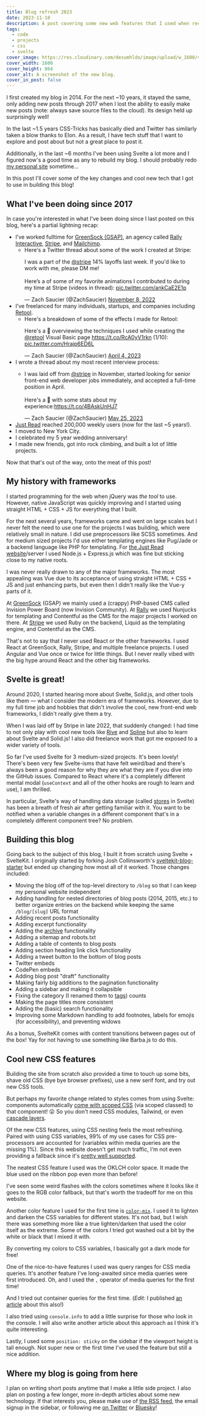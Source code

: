 ```yaml
---
title: Blog refresh 2023
date: 2023-11-18
description: A post covering some new web features that I used when recreating this blog.
tags:
  - code
  - projects
  - css
  - svelte
cover_image: https://res.cloudinary.com/desumhldo/image/upload/w_1600/v1700621534/blog_ybcr0n.webp
cover_width: 1600
cover_height: 864
cover_alt: A screenshot of the new blog.
cover_in_post: false
---
```


<script>
  import Lightbox from "$lib/components/Lightbox.svelte";
	import TwitterEmbed from "$lib/components/TwitterEmbed.svelte";
</script>

I first created my blog in 2014. For the next ~10 years, it stayed the same, only adding new posts through 2017 when I lost the ability to easily make new posts (note: always save source files to the cloud). Its design held up surprisingly well!

In the last ~1.5 years CSS-Tricks has basically died and Twitter has similarly taken a blow thanks to Elon. As a result, I have tech stuff that I want to explore and post about but not a great place to post it.

Additionally, in the last ~6 months I've been using Svelte a lot more and I figured now's a good time as any to rebuild my blog. I should probably redo [my personal site](https://zachsaucier.com) sometime...

In this post I'll cover some of the key changes and cool new tech that I got to use in building this blog!

<span class="excerpt_marker"></span>

## What I've been doing since 2017

In case you're interested in what I've been doing since I last posted on this blog, here's a partial lightning recap:

- I've worked fulltime for [GreenSock (GSAP)](https://gsap.com/), an agency called [Rally Interactive](https://rallyinteractive.com/), [Stripe](https://stripe.com/), and [Mailchimp](https://mailchimp.com/).
  - Here's a Twitter thread about some of the work I created at Stripe:
    <TwitterEmbed expandable="true">
      <p lang="en" dir="ltr">I was a part of the <a href="https://twitter.com/stripe?ref_src=twsrc%5Etfw">@stripe</a> 14% layoffs last week. If you&#39;d like to work with me, please DM me!<br><br>Here’s a of some of my favorite animations I contributed to during my time at Stripe (videos in thread): <a href="https://t.co/ankCaE2E1p">pic.twitter.com/ankCaE2E1p</a></p>&mdash; Zach Saucier (@ZachSaucier) <a href="https://twitter.com/ZachSaucier/status/1590027167173611521?ref_src=twsrc%5Etfw">November 8, 2022</a>
    </TwitterEmbed>
- I've freelanced for many individuals, startups, and companies including [Retool](https://retool.com/).
  - Here's a breakdown of some of the effects I made for Retool:
    <TwitterEmbed expandable="true">
      <p lang="en" dir="ltr">Here&#39;s a 🧵 overviewing the techniques I used while creating the <a href="https://twitter.com/retool?ref_src=twsrc%5Etfw">@retool</a> Visual Basic page <a href="https://t.co/RcA0yV1rkn">https://t.co/RcA0yV1rkn</a> (1/10): <a href="https://t.co/Hrajp6ED6L">pic.twitter.com/Hrajp6ED6L</a></p>&mdash; Zach Saucier (@ZachSaucier) <a href="https://twitter.com/ZachSaucier/status/1643231123361677314?ref_src=twsrc%5Etfw">April 4, 2023</a>
    </TwitterEmbed>
- I wrote a thread about my most recent interview process:
  - <TwitterEmbed expandable="true">
      <p lang="en" dir="ltr">I was laid off from <a href="https://twitter.com/stripe?ref_src=twsrc%5Etfw">@stripe</a> in November, started looking for senior front-end web developer jobs immediately, and accepted a full-time position in April.<br><br>Here&#39;s a 🧵 with some stats about my experience:<a href="https://t.co/4BAskUnHJ7">https://t.co/4BAskUnHJ7</a></p>&mdash; Zach Saucier (@ZachSaucier) <a href="https://twitter.com/ZachSaucier/status/1661716656706428928?ref_src=twsrc%5Etfw">May 25, 2023</a>
    </TwitterEmbed>
- [Just Read](https://justread.link/) reached 200,000 weekly users (now for the last ~5 years!).
- I moved to New York City.
- I celebrated my 5 year wedding anniversary!
- I made new friends, got into rock climbing, and built a lot of little projects.

Now that that's out of the way, onto the meat of this post!

## My history with frameworks

I started programming for the web when jQuery was _the tool_ to use. However, native JavaScript was quickly improving and I started using straight HTML + CSS + JS for everything that I built.

For the next several years, frameworks came and went on large scales but I never felt the need to use one for the projects I was building, which were relatively small in nature. I did use preprocessors like SCSS sometimes. And for medium sized projects I'd use either templating engines like Pug/Jade or a backend language like PHP for templating. For [the Just Read website](https://justread.link/)/server I used Node.js + Express.js which was fine but sticking close to my native roots.

I was never really drawn to any of the major frameworks. The most appealing was Vue due to its acceptance of using straight HTML + CSS + JS and just enhancing parts, but even then I didn't really like the Vue-y parts of it.

At [GreenSock](https://gsap.com/) (GSAP) we mainly used a (crappy) PHP-based CMS called Invision Power Board (now Invision Community). At [Rally](https://rallyinteractive.com/) we used Nunjucks for templating and Contentful as the CMS for the major projects I worked on there. At [Stripe](https://stripe.com/) we used Ruby on the backend, Liquid as the templating engine, and Contentful as the CMS.

That's not to say that I never used React or the other frameworks. I used React at GreenSock, Rally, Stripe, and multiple freelance projects. I used Angular and Vue once or twice for little things. But I never really vibed with the big hype around React and the other big frameworks.

## Svelte is great!

Around 2020, I started hearing more about Svelte, Solid.js, and other tools like them — what I consider the modern era of frameworks. However, due to my full time job and hobbies that didn't involve the cool, new front-end web frameworks, I didn't really give them a try.

When I was laid off by Stripe in late 2022, that suddenly changed: I had time to not only play with cool new tools like [Rive](https://rive.app/) and [Spline](https://spline.design/) but also to learn about Svelte and Solid.js! I also did freelance work that got me exposed to a wider variety of tools.

So far I've used Svelte for 3 medium-sized projects. It's been lovely! There's been very few Svelte-isms that have felt weird/bad and there's always been a good reason for why they are what they are if you dive into the GitHub issues. Compared to React where it's a completely different mental modal (`useContext` and all of the other hooks are rough to learn and use), I am thrilled.

In particular, Svelte's way of handling data storage (called [stores](https://svelte.dev/docs/svelte-store) in Svelte) has been a breath of fresh air after getting familiar with it. You want to be notified when a variable changes in a different component that's in a completely different component tree? No problem.

## Building this blog

Going back to the subject of this blog, I built it from scratch using Svelte + SvelteKit. I originally started by forking Josh Collinsworth's [sveltekit-blog-starter](https://github.com/josh-collinsworth/sveltekit-blog-starter) but ended up changing how most all of it worked. Those changes included:

- Moving the blog off of the top-level directory to `/blog` so that I can keep my personal website independent
- Adding handling for nested directories of blog posts (2014, 2015, etc.) to better organize entries on the backend while keeping the same `/blog/[slug]` URL format
- Adding recent posts functionality
- Adding excerpt functionality
- Adding the [archive](/blog/archive) functionality
- Adding a sitemap and robots.txt
- Adding a table of contents to blog posts
- Adding section heading link click functionality
- Adding a tweet button to the bottom of blog posts
- Twitter embeds
- CodePen embeds
- Adding blog post "draft" functionality
- Making fairly big additions to the pagination functionality
- Adding a sidebar and making it collapsible
- Fixing the category (I renamed them to [tags](/blog/tags)) counts
- Making the page titles more consistent
- Adding the (basic) search functionality
- Improving some Markdown handling to add footnotes, labels for emojis (for accessibility), and preventing widows

As a bonus, SvelteKit comes with content transitions between pages out of the box! Yay for not having to use something like Barba.js to do this.

## Cool new CSS features

Building the site from scratch also provided a time to touch up some bits, shave old CSS (bye bye browser prefixes), use a new serif font, and try out new CSS tools.

But perhaps my favorite change related to styles comes from using Svelte: components automatically [come with scoped CSS](https://svelte.dev/docs/svelte-components) (via scoped classed) to that component! 😮 So you don't need CSS modules, Tailwind, or even [cascade layers](https://developer.mozilla.org/en-US/docs/Learn/CSS/Building_blocks/Cascade_layers).

Of the new CSS features, using CSS nesting feels the most refreshing. Paired with using CSS variables, 99% of my use cases for CSS pre-processors are accounted for (variables within media queries are the missing 1%). Since this website doesn't get much traffic, I'm not even providing a fallback since it's [pretty well supported](https://caniuse.com/css-nesting).

The neatest CSS feature I used was the OKLCH color space. It made the blue used on the ribbon pop even more than before!

<Lightbox src="https://res.cloudinary.com/desumhldo/image/upload/v1700535044/blog-comparison_oddqxi.webp" alt="The old version of the blog next to the new version of the blog" loading="lazy" width="6720" height="1814" />

I've seen some weird flashes with the colors sometimes where it looks like it goes to the RGB color fallback, but that's worth the tradeoff for me on this website.

Another color feature I used for the first time is [`color-mix`](https://developer.mozilla.org/en-US/docs/Web/CSS/color_value/color-mix). I used it to lighten and darken the CSS variables for different states. It's not bad, but I wish there was something more like a true lighten/darken that used the color itself as the extreme. Some of the colors I tried got washed out a bit by the white or black that I mixed it with.

By converting my colors to CSS variables, I basically got a dark mode for free!

One of the nice-to-have features I used was query ranges for CSS media queries. It's another feature I've long-awaited since media queries were first introduced. Oh, and I used the `,` operator of media queries for the first time!

And I tried out container queries for the first time. (_Edit:_ I published [an article](https://frontendmasters.com/blog/container-queries-and-units/) about this also!)

I also tried using `console.info` to add a little surprise for those who look in the console. I will also write another article about this approach as I think it's quite interesting.

Lastly, I used some `position: sticky` on the sidebar if the viewport height is tall enough. Not super new or the first time I've used the feature but still a nice addition.

## Where my blog is going from here

I plan on writing short posts anytime that I make a little side project. I also plan on posting a few longer, more in-depth articles about some new technology. If that interests you, please make use of [the RSS feed](/blog/api/rss.xml), the email signup in the sidebar, or following me [on Twitter](https://twitter.com/ZachSaucier) or [Bluesky](https://bsky.app/profile/zachsaucier.bsky.social)!
